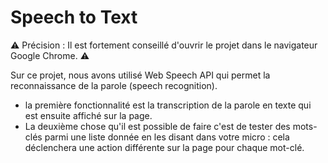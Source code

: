 # Speech to Text

⚠️ Précision : Il est fortement conseillé d'ouvrir le projet dans le navigateur Google Chrome. ⚠️

Sur ce projet, nous avons utilisé Web Speech API qui permet la reconnaissance de la parole (speech recognition).
- la première fonctionnalité est la transcription de la parole en texte qui est ensuite affiché sur la page.
- La deuxième chose qu'il est possible de faire c'est de tester des mots-clés parmi une liste donnée en les disant dans votre micro : cela déclenchera une action différente sur la page pour chaque mot-clé.